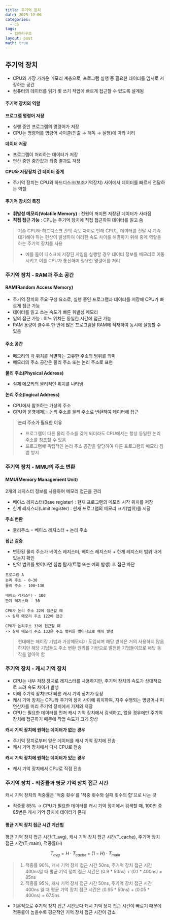 ```yaml
---
title: 주기억 장치
date: 2025-10-06
categories:
  - CS
tags:
  - 컴퓨터구조
layout: post
math: true
---
```


## 주기억 장치
- CPU와 가장 가까운 메모리 계층으로, 프로그램 실행 중 필요한 데이터를 임시로 저장하는 공간
- 컴퓨터의 데이터를 읽기 및 쓰기 작업에 빠르게 접근할 수 있도록 설계됨

#### 주기억 장치의 역할
**프로그램 명령어 저장**  
- 실행 중인 프로그램의 명령어가 저장
- CPU는 명령어를 명령어 사이클(인출 &rarr; 해독 &rarr; 실행)에 따라 처리

**데이터 저장**  
- 프로그램이 처리하는 데이터가 저장
- 연산 중인 중간값과 최종 결과도 저장

**CPU와 저장장치 간 데이터 중계**  
- 주기억 장치는 CPU와 하드디스크(보조기억장치) 사이에서 데이터를 빠르게 전달하는 역할

#### 주기억 장치의 특징
- **휘발성 메모리(Volatile Memory)** : 전원이 꺼지면 저장된 데이터가 사라짐  
- **직접 접근 가능** : CPU는 주기억 장치에 직접 접근하여 데이터를 읽고 씀

> 기존 CPU와 하드디스크 간의 속도 차이로 인해 CPU는 데이터를 전달 시 계속 대기해야 하는 현상이 발생하여 이러한 속도 차이를 해결하기 위해 중계 역할을 하는 주기억 장치를 사용  
> - 예를 들어 디스크에 저장된 게임을 실행할 경우 데이터 정보를 메모리로 이동시키고 이를 CPU가 통신하며 필요한 명령어를 처리

### 주기억 장치 - RAM과 주소 공간
#### RAM(Random Access Memory)
- 주기억 장치의 주요 구성 요소로, 실행 중인 프로그램과 데이터를 저장해 CPU가 빠르게 접근 가능
- 데이터를 읽고 쓰는 속도가 빠른 휘발성 메모리
- 임의 접근 가능 : 어느 위치든 동일한 시간에 접근 가능
- RAM 용량이 클수록 한 번에 많은 프로그램을 RAM에 적재하여 동시에 실행할 수 있음

#### 주소 공간
- 메모리의 각 위치를 식별하는 고유한 주소의 범위를 의미
- 메모리의 주소 공간은 물리 주소 또는 논리 주소로 표현

**물리 주소(Physical Address)**  
- 실제 메모리의 물리적인 위치를 나타냄

**논리 주소(logical Address)**  
- CPU에서 참조하는 가상의 주소
- CPU와 운영체제는 논리 주소를 물리 주소로 변환하여 데이터에 접근

> **논리 주소가 필요한 이유**  
> - 프로그램이 다른 물리 주소를 갖게 되더라도 CPU에서는 항상 동일한 논리 주소를 참조할 수 있음
> - 프로그램에 독립적인 논리 주소 공간을 할당하여 다른 프로그램의 메모리 침범 방지

### 주기억 장치 - MMU의 주소 변환
#### MMU(Memory Management Unit)
2개의 레지스터 정보를 사용하여 메모리 접근을 관리
- 베이스 레지스터(Base register) : 현재 프로그램의 메모리 시작 위치를 저장
- 한계 레지스터(Limit register) : 현재 프로그램의 메모리 크기(범위)를 저장

**주소 변환**  
- 물리주소 = 베이스 레지스터 + 논리 주소 

**접근 검증**
- 변환된 물리 주소가 베이스 레지스터, 베이스 레지스터 + 한계 레지스터 범위 내에 있는지 확인
- 만약 범위를 벗어나면 침범 탐지(트랩 또는 예외 발생) 후 접근 차단

```
프로그램 A
논리 주소 - 0~30
물리 주소 - 100~130

베이스 레지스터 - 100
한계 레지스터 - 30

CPU가 논리 주소 22에 접근할 때
-> 실제 메모리 주소 122에 접근

CPU가 논리주소 33에 접근할 때
-> 실제 메모리 주소 133은 주소 범위를 벗어나므로 예외 발생
```

> 현대에는 페이징 기법과 가상메모리가 도입되며 해당 방식은 거의 사용하지 않음  
> 하지만 해당 기법들도 주소 변환 원리를 기반으로 발전한 기법들이므로 해당 동작을 알아야 함

### 주기억 장치 - 캐시 기억 장치
- CPU는 내부 저장 장치로 레지스터를 사용하지만, 주기억 장치의 속도가 상대적으로 느려 속도 차이가 발생
- 이에 주기억 장치보다 빠른 캐시 기억 장치가 등장
- 캐시 기억 장치는 CPU와 주기억 장치 사이에 위치하여, 자주 수행되는 명령어나 피연산자를 미리 주기억 장치에서 가져와 저장
- CPU는 필요한 데이터를 먼저 캐시 기억 장치에서 검색하고, 없을 경우에만 주기억 장치에 접근하기 때문에 작업 속도가 크게 향상

**캐시 기억 장치에 원하는 데이터가 없는 경우**  
- 주기억 장치로부터 얻은 데이터를 캐시 기억 장치에 전송
- 캐시 기억 장치에서 다시 CPU로 전송

**캐시 기억 장치에 원하는 데이터가 있는 경우**  
- 캐시 기억 장치에서 CPU로 직접 전송

### 주기억 장치 - 적중률과 평균 기억 장치 접근 시간
캐시 기억 장치의 적중률은 '적중 횟수'를 '적중 횟수와 실패 횟수의 합'으로 나눈 것  
- 적중률 85% &rarr; CPU가 필요한 데이터를 캐시 기억 장치에서 검색할 때, 100번 중 85번은 캐시 기억 장치에 데이터가 존재

#### 평균 기억 장치 접근 시간 계산법
평균 기억 장치 접근 시간(T_avg), 캐시 기억 장치 접근 시간(T_cache), 주기억 장치 접근 시간(T_main), 적중률(H)

$$T_{avg} = H \cdot T_{cache} + (1 - H) \cdot T_{main}$$

> 1. 적중률 90%, 캐시 기억 장치 접근 시간 50ns, 주기억 장치 접근 시간 400ns일 때 평균 기억 장치 접근 시간은 (0.9 * 50ns) + (0.1 * 400ns) = 85ns
> 2. 적중률 95%, 캐시 기억 장치 접근 시간 50ns, 주기억 장치 접근 시간 400ns 일 때 평균 기억 장치 접근 시간은 (0.95 * 50ns) + (0.05 * 400ns) = 67.5ns

- 기본적으로 주기억 장치 접근 시간보다 캐시 기억 장치 접근 시간이 빠르기 때문에 적중률이 높을수록 평균적인 기억 장치 접근 시간이 감소